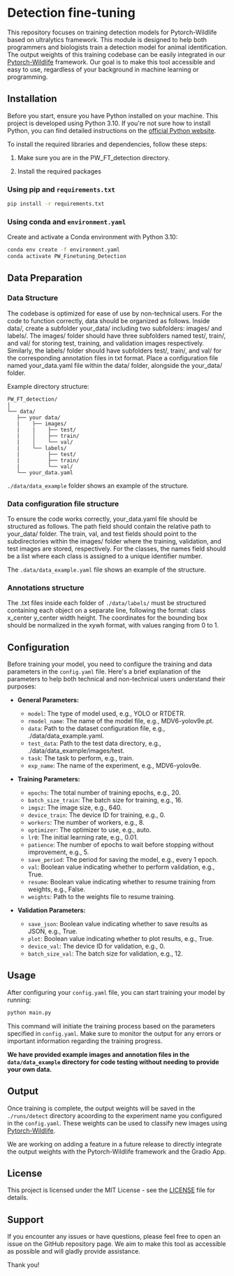 # Detection fine-tuning

This repository focuses on training detection models for Pytorch-Wildlife based on ultralytics framework. This module is designed to help both programmers and biologists train a detection model for animal identification. The output weights of this training codebase can be easily integrated in our [Pytorch-Wildlife](https://github.com/microsoft/CameraTraps/) framework. Our goal is to make this tool accessible and easy to use, regardless of your background in machine learning or programming.

## Installation

Before you start, ensure you have Python installed on your machine. This project is developed using Python 3.10. If you're not sure how to install Python, you can find detailed instructions on the [official Python website](https://www.python.org/).

To install the required libraries and dependencies, follow these steps:

1. Make sure you are in the PW_FT_detection directory.

2. Install the required packages

### Using pip and `requirements.txt`

   ```bash
   pip install -r requirements.txt
   ```

### Using conda and `environment.yaml`

  Create and activate a Conda environment with Python 3.10:

   ```bash
   conda env create -f environment.yaml
   conda activate PW_Finetuning_Detection
   ```

## Data Preparation

### Data Structure

The codebase is optimized for ease of use by non-technical users. For the code to function correctly, data should be organized as follows. Inside data/, create a subfolder your_data/ including two subfolders: images/ and labels/. The images/ folder should have three subfolders named test/, train/, and val/ for storing test, training, and validation images respectively. Similarly, the labels/ folder should have subfolders test/, train/, and val/ for the corresponding annotation files in txt format. Place a configuration file named your_data.yaml file within the data/ folder, alongside the your_data/ folder.

Example directory structure:

```plaintext
PW_FT_detection/
│
└── data/
   ├── your data/
   |    ├── images/
   |    |    ├── test/
   |    │    ├── train/
   |    │    └── val/
   |    └── labels/ 
   |         ├── test/
   |         ├── train/
   |         └── val/
   └── your_data.yaml

```
`./data/data_example` folder shows an example of the structure.

### Data configuration file structure

To ensure the code works correctly, your_data.yaml file should be structured as follows. The path field should contain the relative path to your_data/ folder. The train, val, and test fields should point to the subdirectories within the images/ folder where the training, validation, and test images are stored, respectively. For the classes, the names field should be a list where each class is assigned to a unique identifier number. 

The `.data/data_example.yaml` file shows an example of the structure.

### Annotations structure

The .txt files inside each folder of `./data/labels/` must be structured containing each object on a separate line, following the format: class x_center y_center width height. The coordinates for the bounding box should be normalized in the xywh format, with values ranging from 0 to 1.


## Configuration

Before training your model, you need to configure the training and data parameters in the `config.yaml` file. Here's a brief explanation of the parameters to help both technical and non-technical users understand their purposes:

- **General Parameters:**  
  - `model`: The type of model used, e.g., YOLO or RTDETR.  
  - `rmodel_name`: The name of the model file, e.g., MDV6-yolov9e.pt.  
  - `data`: Path to the dataset configuration file, e.g., ./data/data_example.yaml.  
  - `test_data`: Path to the test data directory, e.g., ./data/data_example/images/test.  
  - `task`: The task to perform, e.g., train.  
  - `exp_name`: The name of the experiment, e.g., MDV6-yolov9e.  
  
- **Training Parameters:**  
  - `epochs`: The total number of training epochs, e.g., 20.  
  - `batch_size_train`: The batch size for training, e.g., 16.  
  - `imgsz`: The image size, e.g., 640.  
  - `device_train`: The device ID for training, e.g., 0.  
  - `workers`: The number of workers, e.g., 8.  
  - `optimizer`: The optimizer to use, e.g., auto.  
  - `lr0`: The initial learning rate, e.g., 0.01.  
  - `patience`: The number of epochs to wait before stopping without improvement, e.g., 5.  
  - `save_period`: The period for saving the model, e.g., every 1 epoch.  
  - `val`: Boolean value indicating whether to perform validation, e.g., True.  
  - `resume`: Boolean value indicating whether to resume training from weights, e.g., False.  
  - `weights`: Path to the weights file to resume training.  
  
- **Validation Parameters:**  
  - `save_json`: Boolean value indicating whether to save results as JSON, e.g., True.  
  - `plot`: Boolean value indicating whether to plot results, e.g., True.  
  - `device_val`: The device ID for validation, e.g., 0.  
  - `batch_size_val`: The batch size for validation, e.g., 12. 

## Usage

After configuring your `config.yaml` file, you can start training your model by running:

```bash
python main.py
```

This command will initiate the training process based on the parameters specified in `config.yaml`. Make sure to monitor the output for any errors or important information regarding the training progress.

**We have provided example images and annotation files in the `data/data_example` directory for code testing without needing to provide your own data.**

## Output

Once training is complete, the output weights will be saved in the `./runs/detect` directory acoording to the experiment name you configured in the `config.yaml`. These weights can be used to classify new images using [Pytorch-Wildlife](https://github.com/microsoft/CameraTraps/).

We are working on adding a feature in a future release to directly integrate the output weights with the Pytorch-Wildlife framework and the Gradio App.

## License

This project is licensed under the MIT License - see the [LICENSE](./LICENSE) file for details.

## Support

If you encounter any issues or have questions, please feel free to open an issue on the GitHub repository page. We aim to make this tool as accessible as possible and will gladly provide assistance.

Thank you!
